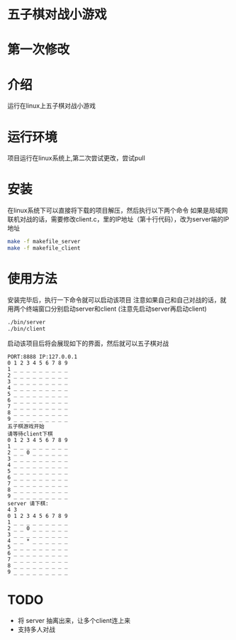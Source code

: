 # 五子棋对战小游戏
# 第一次修改
# 介绍 
运行在linux上五子棋对战小游戏

# 运行环境
项目运行在linux系统上,第二次尝试更改，尝试pull

# 安装
在linux系统下可以直接将下载的项目解压，然后执行以下两个命令
如果是局域网联机对战的话，需要修改client.c，里的IP地址（第十行代码），改为server端的IP地址
```bash
make -f makefile_server
make -f makefile_client

```
# 使用方法
安装完毕后，执行一下命令就可以启动该项目
注意如果自己和自己对战的话，就用两个终端窗口分别启动server和client (注意先启动server再启动client)
```bash
./bin/server
./bin/client
```
启动该项目后将会展现如下的界面，然后就可以五子棋对战
```
PORT:8888 IP:127.0.0.1
0 1 2 3 4 5 6 7 8 9
1 _ _ _ _ _ _ _ _ _
2 _ _ _ _ _ _ _ _ _
3 _ _ _ _ _ _ _ _ _
4 _ _ _ _ _ _ _ _ _
5 _ _ _ _ _ _ _ _ _
6 _ _ _ _ _ _ _ _ _
7 _ _ _ _ _ _ _ _ _
8 _ _ _ _ _ _ _ _ _
9 _ _ _ _ _ _ _ _ _
五子棋游戏开始
请等待client下棋
0 1 2 3 4 5 6 7 8 9
1 _ _ _ _ _ _ _ _ _
2 _ _ 0 _ _ _ _ _ _
3 _ _ _ _ _ _ _ _ _
4 _ _ _ _ _ _ _ _ _
5 _ _ _ _ _ _ _ _ _
6 _ _ _ _ _ _ _ _ _
7 _ _ _ _ _ _ _ _ _
8 _ _ _ _ _ _ _ _ _
9 _ _ _ _ _ _ _ _ _
server 请下棋:
4 3
0 1 2 3 4 5 6 7 8 9
1 _ _ _ _ _ _ _ _ _
2 _ _ 0 _ _ _ _ _ _
3 _ _ _ _ _ _ _ _ _
4 _ _ * _ _ _ _ _ _
5 _ _ _ _ _ _ _ _ _
6 _ _ _ _ _ _ _ _ _
7 _ _ _ _ _ _ _ _ _
8 _ _ _ _ _ _ _ _ _
9 _ _ _ _ _ _ _ _ _
```

# TODO 
* 将 server 抽离出来，让多个client连上来  
* 支持多人对战
